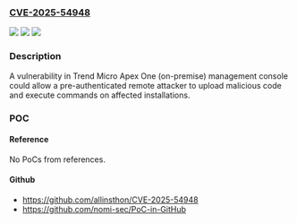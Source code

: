 ### [CVE-2025-54948](https://cve.mitre.org/cgi-bin/cvename.cgi?name=CVE-2025-54948)
![](https://img.shields.io/static/v1?label=Product&message=Trend%20Micro%20Apex%20One&color=blue)
![](https://img.shields.io/static/v1?label=Version&message=2019%20(14.0)%20&color=brightgreen)
![](https://img.shields.io/static/v1?label=Vulnerability&message=CWE-78%3A%20OS%20Command%20Injection&color=brightgreen)

### Description

A vulnerability in Trend Micro Apex One (on-premise) management console could allow a pre-authenticated remote attacker to upload malicious code and execute commands on affected installations.

### POC

#### Reference
No PoCs from references.

#### Github
- https://github.com/allinsthon/CVE-2025-54948
- https://github.com/nomi-sec/PoC-in-GitHub

